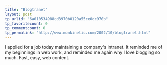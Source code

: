 ```yaml
---
title: "Blogtranet"
layout: post
tp_urlid: "6a010534988cd3970b0120a55ce0dc970b"
tp_favoritecount: 0
tp_commentcount: 0
tp_permalink: "http://www.monkinetic.com/2002/10/blogtranet.html"
---
```

I applied for a job today maintaining a company&#39;s intranet. It reminded me of my beginnings in web work, and reminded me again why I love blogging so much. Fast, easy, web content.

